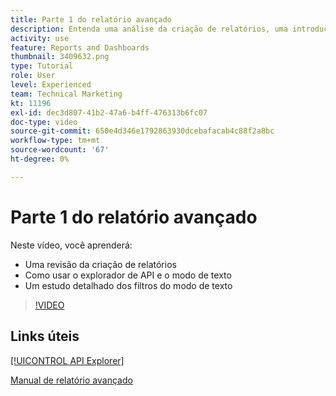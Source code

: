 ```yaml
---
title: Parte 1 do relatório avançado
description: Entenda uma análise da criação de relatórios, uma introdução ao [!UICONTROL API Explorer] e modo de texto, além de um estudo detalhado dos filtros do modo de texto.
activity: use
feature: Reports and Dashboards
thumbnail: 3409632.png
type: Tutorial
role: User
level: Experienced
team: Technical Marketing
kt: 11196
exl-id: dec3d807-41b2-47a6-b4ff-476313b6fc07
doc-type: video
source-git-commit: 650e4d346e1792863930dcebafacab4c88f2a8bc
workflow-type: tm+mt
source-wordcount: '67'
ht-degree: 0%

---
```


# Parte 1 do relatório avançado

Neste vídeo, você aprenderá:

* Uma revisão da criação de relatórios
* Como usar o explorador de API e o modo de texto
* Um estudo detalhado dos filtros do modo de texto

>[!VIDEO](https://video.tv.adobe.com/v/3409632/?quality=12&learn=on)

## Links úteis

[[!UICONTROL API Explorer]](https://developer.adobe.com/workfront/api-explorer/)

[Manual de relatório avançado](/help/assets/advanced-reporting-manual.pdf)

